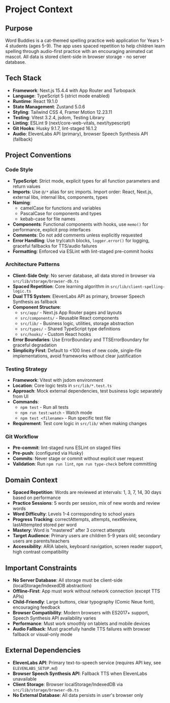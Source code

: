 # Project Context

## Purpose
Word Buddies is a cat-themed spelling practice web application for Years 1-4 students (ages 5-9). The app uses spaced repetition to help children learn spelling through audio-first practice with an encouraging animated cat mascot. All data is stored client-side in browser storage - no server database.

## Tech Stack
- **Framework**: Next.js 15.4.4 with App Router and Turbopack
- **Language**: TypeScript 5 (strict mode enabled)
- **Runtime**: React 19.1.0
- **State Management**: Zustand 5.0.6
- **Styling**: Tailwind CSS 4, Framer Motion 12.23.11
- **Testing**: Vitest 3.2.4, jsdom, Testing Library
- **Linting**: ESLint 9 (next/core-web-vitals, next/typescript)
- **Git Hooks**: Husky 9.1.7, lint-staged 16.1.2
- **Audio**: ElevenLabs API (primary), browser Speech Synthesis API (fallback)

## Project Conventions

### Code Style
- **TypeScript**: Strict mode, explicit types for all function parameters and return values
- **Imports**: Use `@/*` alias for src imports. Import order: React, Next.js, external libs, internal libs, components, types
- **Naming**:
  - camelCase for functions and variables
  - PascalCase for components and types
  - kebab-case for file names
- **Components**: Functional components with hooks, use `memo()` for performance, explicit prop interfaces
- **Comments**: Do not add comments unless explicitly requested
- **Error Handling**: Use try/catch blocks, `logger.error()` for logging, graceful fallbacks for TTS/audio failures
- **Formatting**: Enforced via ESLint with lint-staged pre-commit hooks

### Architecture Patterns
- **Client-Side Only**: No server database, all data stored in browser via `src/lib/storage/browser-db.ts`
- **Spaced Repetition**: Core learning algorithm in `src/lib/client-spelling-logic.ts`
- **Dual TTS System**: ElevenLabs API as primary, browser Speech Synthesis as fallback
- **Component Structure**:
  - `src/app/` - Next.js App Router pages and layouts
  - `src/components/` - Reusable React components
  - `src/lib/` - Business logic, utilities, storage abstraction
  - `src/types/` - Shared TypeScript type definitions
  - `src/hooks/` - Custom React hooks
- **Error Boundaries**: Use ErrorBoundary and TTSErrorBoundary for graceful degradation
- **Simplicity First**: Default to <100 lines of new code, single-file implementations, avoid frameworks without clear justification

### Testing Strategy
- **Framework**: Vitest with jsdom environment
- **Location**: Core logic tests in `src/lib/*.test.ts`
- **Approach**: Mock external dependencies, test business logic separately from UI
- **Commands**:
  - `npm test` - Run all tests
  - `npm run test:watch` - Watch mode
  - `npm test <filename>` - Run specific test file
- **Requirement**: Test core logic in `src/lib/` when making changes

### Git Workflow
- **Pre-commit**: lint-staged runs ESLint on staged files
- **Pre-push**: (configured via Husky)
- **Commits**: Never stage or commit without explicit user request
- **Validation**: Run `npm run lint`, `npm run type-check` before committing

## Domain Context
- **Spaced Repetition**: Words are reviewed at intervals: 1, 3, 7, 14, 30 days based on performance
- **Practice Sessions**: 5 words per session, mix of new words and review words
- **Word Difficulty**: Levels 1-4 corresponding to school years
- **Progress Tracking**: correctAttempts, attempts, nextReview, lastAttempted stored per word
- **Mastery**: Word is "mastered" after 3 correct attempts
- **Target Audience**: Primary users are children 5-9 years old; secondary users are parents/teachers
- **Accessibility**: ARIA labels, keyboard navigation, screen reader support, high contrast compatibility

## Important Constraints
- **No Server Database**: All storage must be client-side (localStorage/IndexedDB abstraction)
- **Offline-First**: App must work without network connection (except TTS APIs)
- **Child-Friendly**: Large buttons, clear typography (Comic Neue font), encouraging feedback
- **Browser Compatibility**: Modern browsers with ES2017+ support, Speech Synthesis API availability varies
- **Performance**: Must work smoothly on tablets and mobile devices
- **Audio Fallback**: Must gracefully handle TTS failures with browser fallback or visual-only mode

## External Dependencies
- **ElevenLabs API**: Primary text-to-speech service (requires API key, see `ELEVENLABS_SETUP.md`)
- **Browser Speech Synthesis API**: Fallback TTS when ElevenLabs unavailable
- **Client Storage**: Browser localStorage/IndexedDB via `src/lib/storage/browser-db.ts`
- **No External Database**: All data persists in user's browser only
